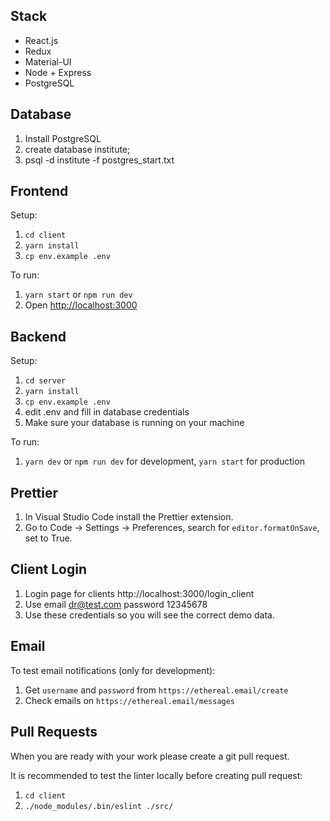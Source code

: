 ## Stack

- React.js
- Redux
- Material-UI
- Node + Express
- PostgreSQL

## Database

1. Install PostgreSQL
2. create database institute;
3. psql -d institute -f postgres_start.txt

## Frontend

Setup:

1. `cd client`
2. `yarn install`
3. `cp env.example .env`

To run:

1. `yarn start` or `npm run dev`
2. Open [http://localhost:3000](http://localhost:3000)

## Backend

Setup:

1. `cd server`
2. `yarn install`
3. `cp env.example .env`
4. edit .env and fill in database credentials
5. Make sure your database is running on your machine

To run:

1. `yarn dev` or `npm run dev` for development, `yarn start` for production

## Prettier

1. In Visual Studio Code install the Prettier extension.
2. Go to Code -> Settings -> Preferences, search for `editor.formatOnSave`, set to True.

## Client Login

1. Login page for clients http://localhost:3000/login_client
2. Use email dr@test.com password 12345678
3. Use these credentials so you will see the correct demo data.

## Email

To test email notifications (only for development):

1. Get `username` and `password` from `https://ethereal.email/create`
2. Check emails on `https://ethereal.email/messages`

## Pull Requests
When you are ready with your work please create a git pull request.

It is recommended to test the linter locally before creating pull request:
1. `cd client`
2. `./node_modules/.bin/eslint ./src/`
